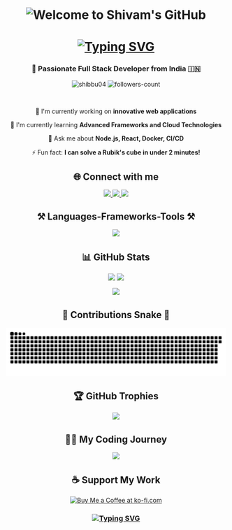 # <div align="center">![Welcome to Shivam's GitHub](https://raw.githubusercontent.com/shibbu04/shibbu04/main/assets/header.gif)</div>

<h1 align="center">
  <a href="https://git.io/typing-svg"><img src="https://readme-typing-svg.herokuapp.com?font=Fira+Code&size=35&duration=4000&pause=1000&color=F7F7F7&center=true&vCenter=true&width=600&lines=Hello+There!+%F0%9F%91%8B;I'm+Shivam+Singh;Full+Stack+Developer;Tech+Enthusiast;Problem+Solver" alt="Typing SVG" /></a>
</h1>

<h3 align="center">🚀 Passionate Full Stack Developer from India 🇮🇳</h3>

<p align="center">
  <img src="https://komarev.com/ghpvc/?username=shibbu04&label=Profile%20views&color=0e75b6&style=flat" alt="shibbu04" />
  <img src="https://img.shields.io/github/followers/shibbu04?label=Followers&style=social" alt="followers-count">
</p>

<br/>

<div align="center">
  
  🔭 I'm currently working on **innovative web applications**
  
  🌱 I'm currently learning **Advanced Frameworks and Cloud Technologies**
  
  💬 Ask me about **Node.js, React, Docker, CI/CD**
  
  ⚡ Fun fact: **I can solve a Rubik's cube in under 2 minutes!**
  
</div>

<h2 align="center">🌐 Connect with me</h2>

<p align="center">
  <a href="mailto:shivamsingh57680@gmail.com">
    <img src="https://img.shields.io/badge/Gmail-D14836?style=for-the-badge&logo=gmail&logoColor=white" />
  </a>
  <a href="https://linkedin.com/in/shivamsingh57680" target="_blank">
    <img src="https://img.shields.io/badge/LinkedIn-0077B5?style=for-the-badge&logo=linkedin&logoColor=white" />
  </a>
  <a href="https://shivam04.tech" target="_blank">
     <img src="https://img.shields.io/badge/Portfolio-FF5722?style=for-the-badge&logo=todoist&logoColor=white" />
  </a>
</p>

<h2 align="center">⚒️ Languages-Frameworks-Tools ⚒️</h2>

<p align="center">
  <img src="https://skillicons.dev/icons?i=react,bootstrap,mui,html,css,vscode,github,figma,tailwind,git,nodejs,python,javascript,typescript,express,firebase,mongodb,c,java,nextjs" />
</p>

<h2 align="center">📊 GitHub Stats</h2>

<p align="center">
  <img width="48%" src="https://github-readme-stats.vercel.app/api?username=shibbu04&show_icons=true&theme=tokyonight" />
  <img width="48%" src="https://github-readme-streak-stats.herokuapp.com/?user=shibbu04&theme=tokyonight" />
</p>

<p align="center">
  <img src="https://github-readme-stats.vercel.app/api/top-langs/?username=shibbu04&layout=compact&theme=tokyonight" />
</p>

<h2 align="center">🐍 Contributions Snake 🐍</h2>

<div align="center">
  <img src="https://raw.githubusercontent.com/shibbu04/shibbu04/output/snake.svg" alt="Snake animation" />
</div>

<h2 align="center">🏆 GitHub Trophies</h2>

<p align="center">
  <img src="https://github-profile-trophy.vercel.app/?username=shibbu04&theme=nord&column=7" />
</p>

<h2 align="center">👨‍💻 My Coding Journey</h2>

<p align="center">
  <img src="https://quotes-github-readme.vercel.app/api?type=horizontal&theme=tokyonight" />
</p>

<h2 align="center">☕ Support My Work</h2>

<p align="center">
  <a href='https://ko-fi.com/shibbu04' target='_blank'>
    <img height='64' src='https://storage.ko-fi.com/cdn/kofi1.png?v=3' alt='Buy Me a Coffee at ko-fi.com' />
  </a>
</p>

<h3 align="center">
  <a href="https://git.io/typing-svg"><img src="https://readme-typing-svg.herokuapp.com?font=Fira+Code&size=25&duration=4000&pause=1000&color=F7F7F7&center=true&vCenter=true&width=600&lines=Thanks+for+visiting!+%E2%9C%8C%EF%B8%8F;Let's+connect+on+LinkedIn!;Always+open+to+exciting+collaborations!" alt="Typing SVG" /></a>
</h3>
